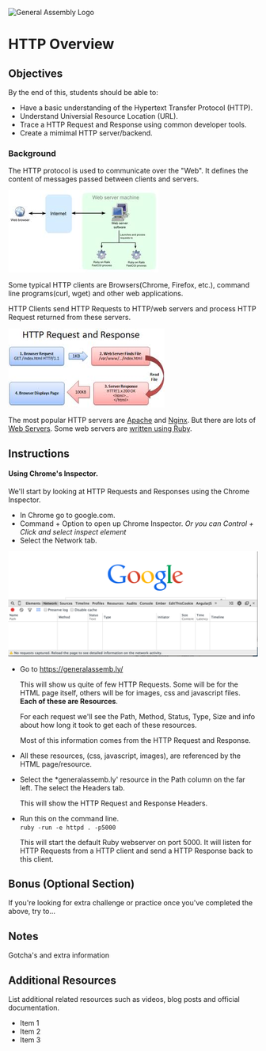 ![General Assembly Logo](http://i.imgur.com/ke8USTq.png)

# HTTP Overview

## Objectives

By the end of this, students should be able to:

- Have a basic understanding of the Hypertext Transfer Protocol (HTTP).
- Understand Universial Resource Location (URL).
- Trace a HTTP Request and Response using common developer tools.
- Create a mimimal HTTP server/backend.

### Background

The HTTP protocol is used to communicate over the "Web". It defines the content
of messages passed between clients and servers.

![Web Architecture](./images/webserver_to_rails_setup.jpeg "Web Architecture")

Some typical HTTP clients are Browsers(Chrome, Firefox, etc.), command line programs(curl, wget) and other web applications.

HTTP Clients send HTTP Requests to HTTP/web servers and process HTTP Request returned from these servers.

![HTTP Request and Response](./images/http_request_response.jpeg "HTTP Request and Response")	

The most popular HTTP servers are [Apache](http://httpd.apache.org/) and [Nginx](http://nginx.com/). But there are lots of [Web Servers](http://en.wikipedia.org/wiki/Comparison_of_web_server_software). Some web servers are [written using Ruby](https://www.ruby-toolbox.com/categories/web_servers).  



## Instructions

#### Using Chrome's Inspector.

We'll start by looking at HTTP Requests and Responses using the Chrome Inspector.  

* In Chrome go to google.com.
* Command + Option to open up Chrome Inspector. *Or you can Control + Click and select inspect element*  
* Select the Network tab.

![Chrome Inspector](images/chome_inspector.png)

* Go to https://generalassemb.ly/

	This will show us quite of few HTTP Requests. Some will be for the HTML page itself, others will be for images, css and javascript files. **Each of these are Resources**. 

	For each request we'll see the Path, Method, Status, Type, Size and info about how long it took to get each of these resources. 
	
	Most of this information comes from the HTTP Request and Response.
	
* All these resources, (css, javascript, images), are referenced by the HTML page/resource. 
* Select the *generalassemb.ly' resource in the Path column on the far left. The select the Headers tab. 

	This will show the HTTP Request and Response Headers.
* Run this on the command line.  
	```ruby -run -e httpd . -p5000 ```  
	
	This will start the default Ruby webserver on port 5000. It will listen for HTTP Requests from a HTTP client and send a HTTP Response back to this client.

## Bonus (Optional Section)

If you're looking for extra challenge or practice once you've completed the above, try to...

## Notes

Gotcha's and extra information

## Additional Resources

List additional related resources such as videos, blog posts and official documentation.

- Item 1
- Item 2
- Item 3
